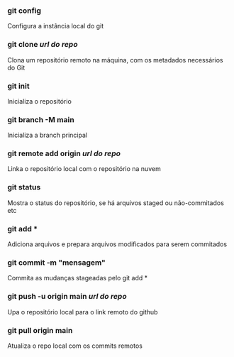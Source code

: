 ### git config
Configura a instância local do git

### git clone *url do repo*
Clona um repositório remoto na máquina, com os metadados necessários do Git

### git init
Inicializa o repositório

### git branch -M main
Inicializa a branch principal

### git remote add origin *url do repo*
Linka o repositório local com o repositório na nuvem

### git status
Mostra o status do repositório, se há arquivos staged ou não-commitados etc

### git add *
Adiciona arquivos e prepara arquivos modificados para serem commitados

### git commit -m "mensagem"
Commita as mudanças stageadas pelo git add *

### git push -u origin main *url do repo*
Upa o repositório local para o link remoto do github

### git pull origin main
Atualiza o repo local com os commits remotos